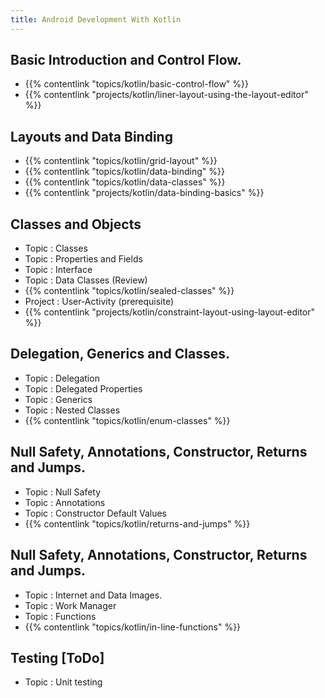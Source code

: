 ```yaml
---
title: Android Development With Kotlin
---
```


## Basic Introduction and Control Flow.

- {{% contentlink "topics/kotlin/basic-control-flow" %}}
- {{% contentlink "projects/kotlin/liner-layout-using-the-layout-editor" %}}

## Layouts and Data Binding

- {{% contentlink "topics/kotlin/grid-layout" %}}
- {{% contentlink "topics/kotlin/data-binding" %}}
- {{% contentlink "topics/kotlin/data-classes" %}}
- {{% contentlink "projects/kotlin/data-binding-basics" %}}

## Classes and Objects

- Topic : Classes
- Topic : Properties and Fields
- Topic : Interface
- Topic : Data Classes (Review)
- {{% contentlink "topics/kotlin/sealed-classes" %}}
- Project : User-Activity (prerequisite)
- {{% contentlink "projects/kotlin/constraint-layout-using-layout-editor" %}}

## Delegation, Generics and Classes.

- Topic : Delegation
- Topic : Delegated Properties
- Topic : Generics
- Topic : Nested Classes
- {{% contentlink "topics/kotlin/enum-classes" %}}

##  Null Safety, Annotations, Constructor, Returns and Jumps.

- Topic : Null Safety
- Topic : Annotations
- Topic : Constructor Default Values
- {{% contentlink "topics/kotlin/returns-and-jumps" %}}

## Null Safety, Annotations, Constructor, Returns and Jumps.

- Topic : Internet and Data Images.
- Topic : Work Manager
- Topic : Functions
- {{% contentlink "topics/kotlin/in-line-functions" %}}

## Testing [ToDo]

- Topic : Unit testing
